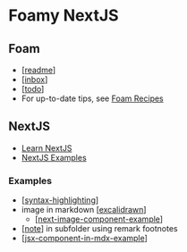 # Foamy NextJS

## Foam 
- [[readme]]
- [[inbox]]
- [[todo]]
- For up-to-date tips, see [Foam Recipes](https://foambubble.github.io/foam/recipes/recipes)

## NextJS
- [Learn NextJS](https://nextjs.org/learn/basics/create-nextjs-app)
- [NextJS Examples](https://github.com/vercel/next.js/tree/canary/examples)

### Examples
- [[syntax-highlighting]]
- image in markdown [[excalidrawn]]
  - [[next-image-component-example]]
- [[note]] in subfolder using remark footnotes
- [[jsx-component-in-mdx-example]]



[//begin]: # "Autogenerated link references for markdown compatibility"
[readme]: readme "Foam"
[inbox]: inbox "Inbox"
[todo]: todo "Todo"
[syntax-highlighting]: notes/syntax-highlighting "Syntax Highlighting"
[excalidrawn]: excalidrawn "Excalidrawn"
[next-image-component-example]: next-image-component-example "Next Image Component Example"
[note]: notes/note "Note"
[jsx-component-in-mdx-example]: jsx-component-in-mdx-example "JSX Component in Mdx Example"
[//end]: # "Autogenerated link references"